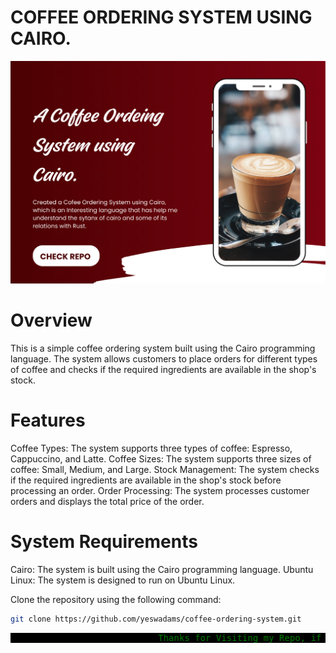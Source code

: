 # COFFEE ORDERING SYSTEM USING CAIRO.
![Repor img1](Repor%20img1.png)


# Overview
This is a simple coffee ordering system built using the Cairo programming language. The system allows customers to place orders for different types of coffee and checks if the required ingredients are available in the shop's stock.

# Features
Coffee Types: The system supports three types of coffee: Espresso, Cappuccino, and Latte.
Coffee Sizes: The system supports three sizes of coffee: Small, Medium, and Large.
Stock Management: The system checks if the required ingredients are available in the shop's stock before processing an order.
Order Processing: The system processes customer orders and displays the total price of the order.

# System Requirements
Cairo: The system is built using the Cairo programming language.
Ubuntu Linux: The system is designed to run on Ubuntu Linux.

Clone the repository using the following command: <br>
```bash <br>
git clone https://github.com/yeswadams/coffee-ordering-system.git
```

<!-- Thanks for Visiting my Repo, if you like, it please leave star!! --> <div style="white-space: nowrap; overflow: hidden; position: relative;"> <div style="display: inline-block; padding-left: 100%; animation: scroll-left 10s linear infinite; font-family: monospace; background-color: black; color: green;"> Thanks for Visiting my Repo, if you like, it please leave star!! Thanks for Visiting my Repo, if you like, it please leave star!! </div> </div> <style> @keyframes scroll-left { 0% { transform: translateX(0%); } 100% { transform: translateX(-100%); } } </style>
